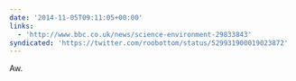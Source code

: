 ```yaml
---
date: '2014-11-05T09:11:05+00:00'
links:
  - 'http://www.bbc.co.uk/news/science-environment-29833843'
syndicated: 'https://twitter.com/roobottom/status/529931900019023872'
---
```

Aw. 
